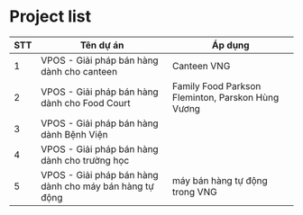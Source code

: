 # Project list
| STT | Tên dự án | Áp dụng
|-----|-----------|---------|
|1| VPOS - Giải pháp bán hàng dành cho canteen| Canteen VNG |
|2| VPOS - Giải pháp bán hàng dành cho Food Court | Family Food Parkson Fleminton, Parskon Hùng Vương |
|3| VPOS - Giải pháp bán hàng dành Bệnh Viện |
|4| VPOS - Giải pháp bán hàng dành cho trường học |
|5| VPOS - Giải pháp bán hàng dành cho máy bán hàng tự động| máy bán hàng tự động trong VNG
